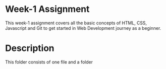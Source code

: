 # Week-1 Assignment

This week-1 assignment covers all the basic concepts of HTML, CSS, Javascript and Git to get started in Web Development journey as a beginner.

# Description

This folder consists of one file and a folder

